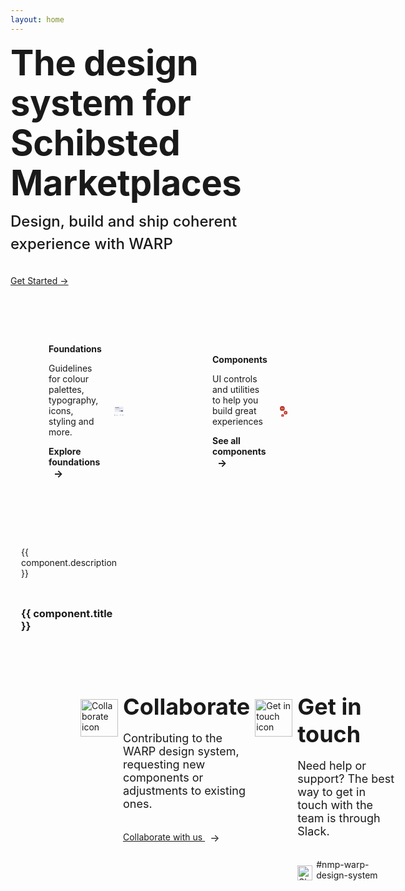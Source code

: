 ```yaml
---
layout: home
---
```


<script setup>
const baseUrl = import.meta.env.BASE_URL
import ClassesCard from './src/css-classes-card.svg';
import IconsCard from './src/icons-card.svg';
import ColorsCard from './src/colors-card.svg';
import TokensCard from './src/tokens-card.svg';
import heroSVG from './src/warp-hero.svg';
const componentData = [
  {
    title: 'CSS classes',
    href: 'foundations/styling/web/unocss',
    image: { component: ClassesCard, alt: 'A paper with two curly braces.' },
    description: 'Explore how to use pre-defined utility-first CSS classes'
  },
  {
    title: 'Icons',
    href: 'components/icons',
    image: { component: IconsCard, alt: 'Three talk bubbles that are smiling and have closed eyes' },
    description: 'Browse our library of UI icons'
  },
  {
    title: 'Colors',
    href: 'foundations/styling/web/background-color#quick-reference',
    image: { component: ColorsCard, alt: 'Two abstract shapes in grey and black colors, one bigger than the other' },
    description: 'Get quick access to predefined color palettes for backgrounds, text, and border'
  },
  {
    title: 'Tokens',
    href: 'foundations/tokens',
    image: { component: TokensCard, alt: 'Two abstract shapes in grey and black colors, one bigger than the other' },
    description: 'Discover design tokens for managing color, typography, and spacing'
  }
];
</script>

<div class="VPHero has-image VPHomeHero">
  <div class="container">
    <div class="main">
      <h1 class="name"><span class="clip">The design system for Schibsted Marketplaces</span></h1>
      <p class="tagline">Design, build and ship coherent experience with WARP</p>
      <div class="actions">
        <div class="action">
          <a class="vp-font-size-4 brand" href="/warp-portal-poc/get-started">Get Started →</a>
        </div>
      </div>
    </div>
    <div class="image">
      <div class="image-container">
        <heroSVG class="VPImage image-src" />
      </div>
    </div>
  </div>
</div>

<cards class="cards cols2to1">
  <card class="card type2">
    <div>
      <h2 class="card-title vp-font-size-2">Foundations</h2>
      <p class="card-description">Guidelines for colour palettes, typography, icons, styling and more.</p>
      <a class="card-link" href="foundations">Explore foundations <span class="vpi-arrow-right link-text-icon"></span></a>
    </div>
    <div>
      <svg role="img" aria-labeledby="componentSvg" width="158" height="163" viewBox="0 0 158 163" fill="none" xmlns="http://www.w3.org/2000/svg">
        <title id="componentSvg">UI mockup with multiple horizontal bars representing text, buttons and icons, alongside small colored squares and circular icons at the bottom with one indicating a checkmark and another showing a double-arrow icon.</title>
        <rect x="6" width="148" height="91.3438" rx="4.625" fill="var(--vp-c-svg4, #EBEBF2)"/>
        <rect x="15.25" y="13.875" width="24.2812" height="4.625" rx="2.3125" fill="var(--vp-c-svg2, #131B2D )"/>
        <rect x="43" y="13.875" width="35.8438" height="4.625" rx="2.3125" fill="var(--vp-c-svg2, #131B2D )"/>
        <rect x="15.25" y="27.75" width="92.5" height="3.46875" rx="1.73438" fill="var(--vp-c-svg3,#9EACC9)"/>
        <rect x="15.25" y="35.8438" width="115.625" height="3.46875" rx="1.73438" fill="var(--vp-c-svg3, #9EACC9 )"/>
        <rect x="15.25" y="43.9375" width="69.375" height="3.46875" rx="1.73438" fill="var(--vp-c-svg3, #9EACC9 )"/>
        <rect x="110.062" y="65.9062" width="34.6875" height="11.5625" rx="2.3125" fill="var(--vp-c-svg2, #131B2D )"/>
        <rect x="82.3125" y="65.9062" width="23.125" height="11.5625" rx="2.3125" fill="var(--vp-c-svg3, #9EACC9 )"/>
        <rect y="117.172" width="11" height="11" rx="2" fill="var(--vp-c-svg4, #EBEBF2)"/>
        <rect x="17" y="120.672" width="51" height="4" rx="2" fill="var(--vp-c-svg4, #EBEBF2)"/>
        <rect y="134.172" width="11" height="11" rx="2" fill="var(--vp-c-svg3, #9EACC9 )"/>
        <rect x="17" y="137.672" width="51" height="4" rx="2" fill="var(--vp-c-svg3, #9EACC9 )"/>
        <rect y="151.172" width="11" height="11" rx="2" fill="var(--vp-c-svg3, #9EACC9 )"/>
        <rect x="17" y="154.672" width="51" height="4" rx="2" fill="var(--vp-c-svg3, #9EACC9 )"/>
        <rect x="88" y="124.172" width="31.3471" height="31.3469" rx="15.6735" fill="var(--vp-c-svg4, #EBEBF2)"/>
        <path d="M97.3469 138.961L101.701 143.315L108.667 135.478" stroke="var(--vp-c-svg2, #131B2D )" stroke-width="1.30613" stroke-linecap="round" stroke-linejoin="round"/>
        <rect x="126.653" y="124.172" width="31.3471" height="31.3469" rx="15.6735" fill="var(--vp-c-svg4, #EBEBF2)"/>
        <path d="M148.204 133.968L136.449 145.723" stroke="var(--vp-c-svg2, #131B2D )" stroke-width="1.30613" stroke-linecap="round" stroke-linejoin="round"/>
        <path d="M136.449 133.968L148.204 145.723" stroke="var(--vp-c-svg2, #131B2D )" stroke-width="1.30613" stroke-linecap="round" stroke-linejoin="round"/>
      </svg>
    </div>
  </card>
  <card class="card type2">
    <div>
      <h2 class="card-title vp-font-size-2">Components</h2>
      <p class="card-description">UI controls and utilities to help you build great experiences</p>
      <a class="card-link" href="components">See all components <span class="vpi-arrow-right link-text-icon"></span></a>
    </div>
    <div>
      <svg role="img" aria-labeledby="foundationSvg" width="126" height="181" viewBox="0 0 126 181" fill="none" xmlns="http://www.w3.org/2000/svg">
        <title id="foundationSvg">Abstract illustration with red circles, geometric shapes, and stylized figures.</title>
        <rect width="80" height="80" rx="40" fill="#BE3830"/>
        <path d="M34.7321 46.0099H24.9621L23.1623 50.9913H20.077L28.1759 28.7195H31.5504L39.6171 50.9913H36.5319L34.7321 46.0099ZM33.8965 43.6317L29.8471 32.319L25.7976 43.6317H33.8965Z" fill="#FFFBD5"/>
        <path d="M42.0541 42.1212C42.0541 40.3214 42.4184 38.7466 43.1468 37.3968C43.8753 36.0256 44.8716 34.965 46.1357 34.2151C47.4212 33.4652 48.846 33.0903 50.4101 33.0903C51.9527 33.0903 53.2918 33.4224 54.4274 34.0866C55.5629 34.7508 56.4092 35.5864 56.9663 36.5934V33.3795H59.923V50.9913H56.9663V47.7132C56.3878 48.7417 55.5201 49.5987 54.3631 50.2843C53.2275 50.9485 51.8992 51.2806 50.3779 51.2806C48.8139 51.2806 47.3998 50.8949 46.1357 50.1236C44.8716 49.3523 43.8753 48.2703 43.1468 46.8776C42.4184 45.485 42.0541 43.8995 42.0541 42.1212ZM56.9663 42.1533C56.9663 40.8249 56.6985 39.6679 56.1628 38.6824C55.6272 37.6968 54.8987 36.9469 53.9774 36.4327C53.0776 35.897 52.0813 35.6292 50.9886 35.6292C49.8959 35.6292 48.8996 35.8863 47.9997 36.4005C47.0998 36.9148 46.3821 37.6646 45.8464 38.6502C45.3108 39.6358 45.043 40.7928 45.043 42.1212C45.043 43.471 45.3108 44.6494 45.8464 45.6564C46.3821 46.642 47.0998 47.4026 47.9997 47.9382C48.8996 48.4524 49.8959 48.7095 50.9886 48.7095C52.0813 48.7095 53.0776 48.4524 53.9774 47.9382C54.8987 47.4026 55.6272 46.642 56.1628 45.6564C56.6985 44.6494 56.9663 43.4817 56.9663 42.1533Z" fill="#FFFBD5"/>
        <rect x="21" y="135" width="46" height="46" rx="23" fill="#BE3830"/>
        <path d="M40.025 148.062H36.05C35.3182 148.062 34.725 148.656 34.725 149.388V166.613C34.725 167.344 35.3182 167.938 36.05 167.938H40.025C40.7568 167.938 41.35 167.344 41.35 166.613V149.388C41.35 148.656 40.7568 148.062 40.025 148.062Z" stroke="#FFFBD5" stroke-width="1.325" stroke-linecap="round" stroke-linejoin="round"/>
        <path d="M43.7924 148.163L47.4662 149.68C47.627 149.746 47.7732 149.844 47.8964 149.967C48.0196 150.09 48.1173 150.236 48.1841 150.396C48.2509 150.557 48.2853 150.729 48.2855 150.903C48.2857 151.077 48.2516 151.25 48.1852 151.41L41.35 166.613" stroke="#FFFBD5" stroke-width="1.325" stroke-linecap="round" stroke-linejoin="round"/>
        <path d="M50.2547 152.515L52.9303 155.454C53.0474 155.583 53.138 155.733 53.197 155.897C53.2559 156.061 53.282 156.235 53.2738 156.408C53.2656 156.582 53.2232 156.753 53.1492 156.91C53.0751 157.068 52.9707 157.209 52.842 157.326L41.1943 167.235" stroke="#FFFBD5" stroke-width="1.325" stroke-linecap="round" stroke-linejoin="round"/>
        <path d="M34.725 152.037H41.35" stroke="#FFFBD5" stroke-width="1.325" stroke-linecap="round" stroke-linejoin="round"/>
        <path d="M34.725 156.013H41.35" stroke="#FFFBD5" stroke-width="1.325" stroke-linecap="round" stroke-linejoin="round"/>
        <path d="M34.725 159.988H41.35" stroke="#FFFBD5" stroke-width="1.325" stroke-linecap="round" stroke-linejoin="round"/>
        <rect x="66" y="80" width="60" height="60" rx="30" fill="#BE3830"/>
        <path d="M96.0006 102.125C96.6063 102.125 97.1984 101.945 97.702 101.609C98.2057 101.272 98.5982 100.794 98.83 100.234C99.0618 99.6749 99.1224 99.0591 99.0043 98.465C98.8861 97.871 98.5944 97.3253 98.1661 96.897C97.7378 96.4687 97.1921 96.177 96.5981 96.0588C96.004 95.9407 95.3882 96.0013 94.8286 96.2331C94.269 96.4649 93.7907 96.8574 93.4542 97.3611C93.1177 97.8647 92.9381 98.4568 92.9381 99.0625C92.939 99.8745 93.2619 100.653 93.8361 101.227C94.4102 101.801 95.1887 102.124 96.0006 102.125Z" fill="#FFFBD5"/>
        <path d="M86.3751 102.169L86.3997 102.175L86.4226 102.182C86.4773 102.198 86.532 102.214 86.5867 102.231C87.6044 102.53 92.5438 103.922 96.0236 103.922C99.2572 103.922 103.75 102.719 105.187 102.31C105.33 102.255 105.476 102.208 105.625 102.169C106.664 101.896 107.375 102.951 107.375 103.916C107.375 104.871 106.516 105.326 105.649 105.653V105.668L100.442 107.295C99.9097 107.499 99.7675 107.707 99.698 107.887C99.4722 108.467 99.6526 109.613 99.7166 110.014L100.034 112.475L101.794 122.11C101.8 122.136 101.805 122.163 101.809 122.19L101.822 122.26C101.948 123.143 101.3 124 100.072 124C98.9997 124 98.5266 123.26 98.3215 122.253C98.3215 122.253 96.7903 113.636 96.0247 113.636C95.259 113.636 93.6819 122.253 93.6819 122.253C93.4768 123.26 93.0037 124 91.9319 124C90.7003 124 90.0517 123.139 90.1819 122.253C90.1933 122.178 90.207 122.103 90.2234 122.031L92.0079 112.476L92.3245 110.015C92.5537 108.581 92.3694 108.108 92.307 107.997C92.3053 107.994 92.3039 107.991 92.3026 107.989C92.2436 107.879 91.9745 107.634 91.3467 107.399L86.4642 105.692C86.4342 105.684 86.4046 105.674 86.3756 105.663C85.5006 105.335 84.6256 104.881 84.6256 103.917C84.6256 102.953 85.336 101.896 86.3751 102.169Z" fill="#FFFBD5"/>
        <line x1="61.1099" y1="68.991" x2="81.1099" y2="90.991" stroke="#BE3830" stroke-width="3"/>
        <line x1="57.0196" y1="145.865" x2="79.0196" y2="126.865" stroke="#BE3830" stroke-width="3"/>
      </svg>
    </div>
  </card>
</cards>

<cards class="cards cols4to1">
  <card v-for="component in componentData" :key="component.title" class="card type1">
    <h3 class="card-title custom-heading">
      <a :href="component.href" class="card-link">{{ component.title }}</a>
    </h3>
    <component :is="component.image.component" :aria-label="component.image.alt" class="card-image" />
    <p class="card-description">{{ component.description }}</p>
  </card>
</cards>

<div class="banner-container">
  <div class="banner-content-wrapper">
    <div class="banner-icon-column">
      <img src="/collaborate-icon.svg" alt="Collaborate icon" class="banner-icon"/>
    </div>

  <div class="banner-column">
    <h2 class="banner-title">Collaborate</h2>
    <p class="banner-content">Contributing to the WARP design system, requesting new components or adjustments to existing ones.</p>
    <a :href="`${baseUrl}collaborate/request-new-component`" class="banner-link collaborate">
      Collaborate with us
      <span class="vpi-arrow-right link-text-icon"></span>
    </a>
  </div>


  <div class="banner-icon-column">
      <img src="/get-in-touch-icon.svg" alt="Get in touch icon" class="banner-icon"/>
   </div>

   <div class="banner-column">
      <h2 class="banner-title">Get in touch</h2>
      <p class="banner-content">Need help or support? The best way to get in touch with the team is through Slack.</p>
      <div class="slack-section">
        <img src="/slack-icon.svg" alt="Slack icon" width="24px" class="slack-icon"/>
        <a href="https://sch-chat.slack.com/archives/C04P0GYTHPV" target="_blank" class="banner-link">#nmp-warp-design-system</a>
      </div>
    </div>
  </div>
</div>

<style scoped>
/* Cards styling */
.cards {
  margin-top: 40px;
  display: grid;
  grid-template-columns: 1fr;
  gap: 20px;
}

@media (min-width: 640px) {
  .cards.cols4to1{
    grid-template-columns: repeat(4, 1fr);
  }
  .cards.cols2to1{
    grid-template-columns: repeat(2, 1fr);
  }
}
/* Title setups, these should probably live in custom.css if we wanna reuse these */
 .vp-font-size-1 {
  font-size: var(--vp-font-size-1);
  line-height: var(--vp-line-height-1);
}

 .vp-font-size-2 {
  font-size: var(--vp-font-size-2);
  line-height: var(--vp-line-height-2);
}
.vp-font-size-3 {
  font-size: var(--vp-font-size-3);
  line-height: var(--vp-line-height-3);
}
.vp-font-size-4 {
  font-size: var(--vp-font-size-4);
  line-height: var(--vp-line-height-4);
}
.card{
  display: flex;
  position: relative;
  border: 1px solid var(--vp-c-card-border, transparent);
}
.card:hover{
  --vp-c-card-border: var(--vp-c-brand-1)
}
.card.type1 {
  flex-direction: column;
}
.card.type2{
  flex-direction: row;
  background-color: var(--vp-c-bg-soft);
  justify-content: space-between;
  align-items: center;
  min-height: 280px;
  gap: 20px;
  padding: 20px 60px;
}

.card-title {
  position: static;
  border-top: 0;
  margin-top: 0;
  padding-top: 0;
}
.card.type1 .card-title{
  padding: 16px 16px 0 16px;
}
.card.type1 .card-description{
  padding: 0px 16px 16px 16px;
}

/* need to override the h2 coming from md styling */
h2.card-title {
  border-top: 0;
}
.card-link {
  color: var(--vp-c-brand);
  text-decoration: none;
  font-weight: bold;
  display: block;
}

.card-link::before {
  content: "";
  position: absolute;
  top: 0;
  right: 0;
  bottom: 0;
  left: 0;
}

.card-image {
  order: -1;
  background-color: var(--vp-c-bg-soft);
}

.card-description {

}

/* Banner styling */
.vp-doc.container .banner-container {
  width: 100vw;
  margin-left: calc(50% - 50vw);
  margin-right: calc(50% - 50vw);
  padding: 0 23px;
}


.banner-container {
  background-color: var(--vp-c-bg-soft);
}

.banner-content-wrapper {
  display: grid;
  grid-template-columns: 1fr;
  margin-top: 40px;
  padding-bottom: 40px;
  width: 100%;
  gap: 8px;
  align-items: start;
}

@media (min-width: 640px) {
  .banner-content-wrapper {
    padding: 40px 20px;
    grid-template-columns: .25fr 1.75fr .25fr 1.75fr;
  }
}

@media (min-width: 960px) {
  .banner-content-wrapper {
    padding: 40px 112px;
  }
}

@media (min-width: 1600px) {
  .banner-content-wrapper {
    padding: 40px 213px;
  }
}

@media (min-width: 1800px) {
  .banner-content-wrapper {
    padding: 40px 335px;
  }
}

.banner-column {
  display: flex;
  flex-direction: column;
  justify-content: center;
}

.banner-icon-column {
  margin-top: 40px;
  display: flex;
  justify-content: center;
  align-items: center;
}

@media (min-width: 640px) {
  .banner-icon-column {
    margin-top: 10px;
  }
}

.banner-icon {
  width: 60px;
  height: 60px;
}

.banner-title {
  margin: 0;
  border-top: none;
  font-size: 36px;
  font-weight: 700;
}

.banner-content {
  font-size: 18px;
}

@media (min-width: 960px) {
  .banner-content {
    max-width: 40ch;
  }
}

.vp-doc p {
  margin-top: 6px;
}


.vpi-arrow-right::after {
  content: '→';
  font-size: 16px;
  margin-left: 8px;
  vertical-align: middle;
  display: inline-block;
}

.banner-link {
  margin-top: 16px;
  text-decoration: none;
  color: var(--vp-c-brand-1);
}

.banner-link.collaborate {
  text-decoration: underline;
}

.banner-link:hover {
  text-decoration: underline;
}

.slack-section {
  display: flex;
  align-items: center;
}

.slack-icon {
  margin-right: 6px;
  align-self: flex-end;
}

.VPHero {
  margin-top: calc((var(--vp-nav-height) + var(--vp-layout-top-height, 0px)) * -1);
  padding: calc(var(--vp-nav-height) + var(--vp-layout-top-height, 0px) + 48px) 0px 24px;
  position: relative; /* Ensure the pseudo-element is positioned relative to this */
}

.VPHero::before {
  content: '';
  position: absolute;
  top: 0;
  left: -100px;
  right: -100px;
  bottom: 0;
  background-image: url('./stars-background.svg');
  background-repeat: repeat-x;
  background-position: bottom;
  z-index: -1;
}

.VPHero.has-image .container {
  text-align: center;
}

.VPHero .container {
  display: flex;
  flex-direction: column;
  margin: 0 auto;
  max-width: 1152px;
}

.VPHero .main {
  position: relative;
  z-index: 10;
  order: 2;
  flex-grow: 1;
  flex-shrink: 0;
}

.VPHero.has-image .name,
.VPHero.has-image .text {
  margin: 0 auto;
}

.VPHero .name {
  color: var(--vp-home-hero-name-color);
}

.VPHero .name,
.VPHero .text {
  max-width: 392px;
  letter-spacing: -0.4px;
  line-height: 40px;
  font-size: 32px;
  font-weight: 700;
  white-space: pre-wrap;
}

.VPHero .clip {
  background: var(--vp-home-hero-name-background);
  -webkit-background-clip: text;
  background-clip: text;
  -webkit-text-fill-color: var(--vp-home-hero-name-color);
}

.VPHero.has-image .tagline {
  margin: 0 auto;
}

.VPHero .tagline {
  padding-top: 8px;
  max-width: 392px;
  line-height: 28px;
  font-size: 18px;
  font-weight: 500;
  white-space: pre-wrap;
  color: var(--vp-c-text-2);
}

.VPHero.has-image .actions {
  justify-content: center;
}

.VPHero .actions {
  display: flex;
  flex-wrap: wrap;
  margin: -6px;
  padding-top: 24px;
}

.VPHero .action {
  flex-shrink: 0;
  padding: 6px;
}

.VPHero .image {
  order: 1;
  margin: -76px -24px -48px;
}

.VPHero .image-container {
  position: relative;
  margin: 0 auto;
  width: 320px;
  height: 320px;
}

.VPHero .image-src {
  position: absolute;
  overflow: hidden;
  top: 50%;
  left: 50%;
  max-width: 100%;
  width: 100%;
  transform: translate(-50%, -50%);
}

@media (min-width: 640px) {
  .VPHero {
    padding: calc(var(--vp-nav-height) + var(--vp-layout-top-height, 0px) + 80px) 0px 24px;
  }

  .VPHero .name,
  .VPHero .text {
    max-width: 576px;
    line-height: 56px;
    font-size: 48px;
  }

  .VPHero .tagline {
    padding-top: 12px;
    max-width: 576px;
    line-height: 32px;
    font-size: 20px;
  }

  .VPHero .actions {
    padding-top: 32px;
  }

  .VPHero .image {
    margin: -108px -24px -48px;
  }

  .VPHero .image-container {
    width: 392px;
    height: 392px;
  }

}

@media (min-width: 960px) {
  .VPHero {
    padding: calc(var(--vp-nav-height) + var(--vp-layout-top-height, 0px) + 80px) 0;
  }

  .VPHero.has-image .container {
    text-align: left;
  }

  .VPHero .container {
    flex-direction: row;
  }

  .VPHero.has-image .main {
    max-width: 592px;
  }

  .VPHero .main {
    order: 1;
    width: calc((100% / 3) * 2);
  }

  .VPHero.has-image .name,
  .VPHero.has-image .text {
    margin: 0;
  }

  .VPHero .name,
  .VPHero .text {
    line-height: 64px;
    font-size: 56px;
  }

  .VPHero.has-image .tagline {
    margin: 0;
  }

  .VPHero .tagline {
    line-height: 36px;
    font-size: 24px;
  }

  .VPHero.has-image .actions {
    justify-content: flex-start;
  }

  .VPHero .image {
    flex-grow: 1;
    order: 2;
    margin: 0;
    min-height: 100%;
  }

  .VPHero .image-container {
    display: flex;
    justify-content: center;
    align-items: center;
    width: 100%;
    height: 100%;
    transform: translate(-32px, -32px);
  }

  .VPHero .image-bg {
    max-width: 495px;
    width: 100%;
  }


}

.dark .VPHero .image-bg {
  --vp-home-hero-image-background-image: linear-gradient(135deg, rgba(4, 121, 144, 0.25) 0%, rgba(138, 105, 156, 0.25) 100%);
  --vp-home-hero-image-filter: blur(32px);
}

</style>
